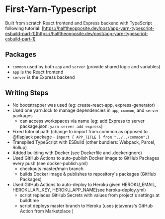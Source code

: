 # First-Yarn-Typescript
Built from scratch React frontend and Express backend with TypeScript following tutorial: [https://halftheopposite.dev/post/app-yarn-typescript-esbuild-part-1](https://halftheopposite.dev/post/app-yarn-typescript-esbuild-part-1)

## Packages
- `common` used by both `app` and `server` (provide shared logic and variables)
- `app` is the React frontend
- `server` is the Express backend

## Writing Steps
- No bootstrapper was used (eg: create-react-app, express-generator)
- Used one yarn.lock to manage dependencies in `app`, `common`, and `server` packages
  - can access workspaces via name (eg: add Express to server package.json: `yarn server add express`)
- Fixed tutorial path (change to import from common as opposed to @flapjack package - `import { APP_TITLE } from "../../common";`)
- Transpiled TypeScript with ESBuild (other bundlers: Webpack, Parcel, Rollup)
- Added building with Docker (see Dockerfile and .dockerignore)
- Used GitHub Actions to auto-publish Docker image to GitHub Packages every push (see docker-publish.yml)
  - checkouts master/main branch
  - builds Docker image & publishes to repository's packages (GitHub Packages)
- Used GitHub Actions to auto-deploy to Heroku given HEROKU_EMAIL, HEROKU_API_KEY, HEROKU_APP_NAME(see heroku-deploy.yml)
  - script replaces GitHub Secrets with values from project's settings at buildtime
  - script deploys master branch to Heroku (uses jctaveras's GitHub Action from Marketplace )